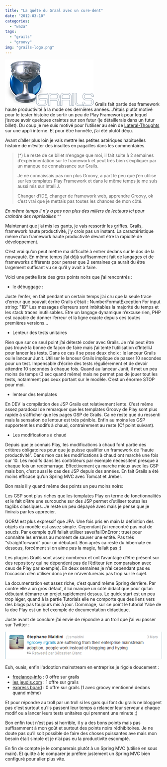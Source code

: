 ```yaml
---
title: "La quête du Graal avec un cure-dent"
date: "2012-03-10"
categories: 
  - "waza"
tags: 
  - "grails"
  - "groovy"
img: "grails-logo.png"
---
```


![](/images/grails-logo.png "grails-logo") Grails fait partie des framework haute productivité à la mode ces dernières années. J’étais plutôt motivé pour le tester histoire de sortir un peu de Play Framework pour lequel j’avoue avoir quelques craintes sur son futur (je détaillerais dans un futur billet). Du coup je me suis motivé pour l’utiliser au sein de [Lateral-Thoughts](http://www.lateral-thoughts.com/) sur une appli interne. Et pour être honnête, j’ai été plutôt déçu. 

Avant d’aller plus loin je vais mettre les petites astériques habituelles histoire de m’éviter des insultes en pagailles dans les commentaires.

> (\*) Le reste de ce billet n’engage que moi, il fait suite à 2 semaines d’expérimentation sur le framework et peut très bien s’expliquer par un manque de connaissance sur Grails.
> 
> Je ne connaissais pas non plus Groovy, a part le peu que j’en utilise sur les templates Play Framework et dans le même temps je me suis aussi mis sur IntelliJ.
> 
> Changer d’IDE, changer de framework web, apprendre Groovy, ok c’est vrai que je mettais pas toutes les chances de mon côté.

_En même temps il n’y a pas non plus des miliers de lecteurs ici pour craindre des représailles ^^_

Maintenant que j’ai mis les gants, je vais ressortir les griffes. Grails, framework haute productivité, j’y crois pas un instant. La caractéristique même d’un framework haute productivité devant être la rapidité de développement.

C’est vrai qu’on peut mettre ma difficulté à entrer dedans sur le dos de la nouveauté. En même temps j’ai déjà suffisamment fait de langages et de frameworks différents pour penser que 2 semaines ça aurait du être largement suffisant vu ce qu’il y avait à faire.

Voici une petite liste des gros points noirs que j’ai rencontrés :

- le débuggage :

Juste l’enfer, en fait pendant un certain temps j’ai cru que la seule trace d’erreur que pouvait écrire Grails c’était : NumberFormatException For input string: "1B" Les messages d’erreurs sont imbitables la majorité du temps et les stack traces inutilisables. Être un langage dynamique n’excuse rien, PHP est capable de donner l’erreur et la ligne exacte depuis ces toutes premières versions...

- Lenteur des tests unitaires

Rien que sur ce seul point j’ai détesté coder avec Grails. Je n’ai peut être pas trouvé la bonne de façon de faire mais j’ai tenté l’utilisation d’IntelliJ pour lancer les tests. Dans ce cas il se pose deux choix : le lanceur Grails ou le lanceur Junit. Utiliser le lanceur Grails implique de passer 10 secondes pour un test. Impensable d’écrire des tests régulièrement et de devoir attendre 10 secondes à chaque fois. Quand au lanceur Junit, il met un peu moins de temps (3 sec quand même) mais ne permet pas de jouer tout les tests, notamment pas ceux portant sur le modèle. C’est un énorme STOP pour moi.

- lenteur des templates

En DEV la compilation des JSP Grails est relativement lente. C’est même assez paradoxal de remarquer que les templates Groovy de Play sont plus rapide à s’afficher que les pages GSP de Grails. Ca ne reste que du ressenti mais la sensation de lenteur est très pénible. Enfin au moins les GSP supportent les modifs à chaud, contrairement au reste (Cf point suivant).

- Les modifications à chaud

Depuis que je connais Play, les modifications à chaud font partie des critères obligatoires pour que je puisse qualifier un framework de “haute productivité”. Dans mon cas les modifications à chaud ont marché une fois sur 10. Les modifs dans les contrôleurs par exemple nécessitent presque à chaque fois un redémarrage. Effectivement ça marche mieux avec les GSP mais bon, c’est aussi le cas des JSP depuis des années. En fait Grails a été moins efficace qu’un Spring MVC avec Tomcat et Jrebel.

Bon mais il y quand même des points un peu moins noirs:

Les GSP sont plus riches que les templates Play en terme de fonctionnalités et le fait d’être une surcouche sur des JSP permet d’utiliser toutes les taglibs classiques. Je reste un peu dépaysé avec mais je pense que je finirais par les apprécier.

GORM est plus expressif que JPA. Une fois pris en main la définition des objets du modèle est assez simple. Cependant j’ai rencontré pas mal de soucis. Par exemple qu’il fallait utiliser save(failOnError : true) pour connaitre les erreurs au moment de sauver une entité. Pas très “straightforward” pour un débutant. Bon après ca reste du hibernate en dessous, forcément si on aime pas la magie, fallait pas ;)

Les plugins Grails sont assez nombreux et ont l’avantage d’être présent sur des repository qui ne dépendent pas de l’éditeur (en comparaison avec ceux de Play par exemple). En deux semaines je n’ai cependant pas eu l’occasion d’en utiliser donc je ne m’aventurerais pas trop sur le sujet.

La documentation est assez riche, c’est quand même Spring derrière. Par contre elle a un gros défaut, il lui manque un côté didactique pour qu’un débutant démarre un projet rapidement dessus. Le quick start est un peu trop léger, quand à la partie Tutorials elle ne comporte que des liens vers des blogs pas toujours mis à jour. Dommage, sur ce point le tutorial Yabe de la doc Play est un bel exemple de documentation didactique.

Juste avant de conclure j’ai envie de répondre a un troll que j’ai vu passer sur Twitter :

![](/images/grails.png "grails")

Euh, ouais, enfin l'adoption mainstream en entreprise je rigole doucement :

- [freelance-info](http://www.freelance-info.fr/) : 0 offre sur grails
- [les jeudis.com](http://www.lesjeudis.com) : 1 offre sur grails
- [express board](http://www.express-board.fr/) : 0 offre sur grails (1 avec groovy mentionné dedans quand même)

Et pour répondre au troll par un troll si les gars qui font du grails ne bloggent pas c'est surtout qu'ils passent leur temps a relancer leur serveur a chaque modif ou a lancer leurs tests unitaires qui prennent une minute ;)

Bon enfin tout n’est pas si horrible, il y a des bons points mais pas suffisamment à mon goût et surtout des points noirs rédhibitoires. Je ne doute pas qu’il soit possible de faire des choses puissantes ave mais mon besoin était simple et je n’ai pas eu la productivité escompté.

En fin de compte je le comparerais plutôt à un Spring MVC (utilisé en sous main). Et quitte à le comparer je préfère justement un Spring MVC bien configuré pour aller plus vite.

